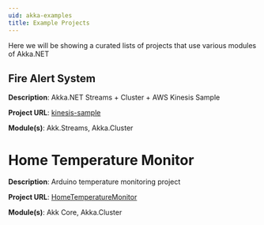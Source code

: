 ```yaml
---
uid: akka-examples
title: Example Projects 
---
```


Here we will be showing a curated lists of projects that use various modules of Akka.NET

## Fire Alert System

**Description**: Akka.NET Streams + Cluster + AWS Kinesis Sample

**Project URL**: [kinesis-sample](https://github.com/petabridge/kinesis-sample)

**Module(s)**: Akk.Streams, Akka.Cluster

# Home Temperature Monitor

**Description**: Arduino temperature monitoring project

**Project URL**: [HomeTemperatureMonitor](https://github.com/grofab95/HomeTemperatureMonitor)

**Module(s)**: Akk Core, Akka.Cluster
